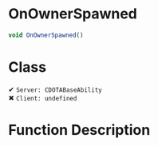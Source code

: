 # OnOwnerSpawned
```js	
void OnOwnerSpawned()
```
# Class
✔ `Server: CDOTABaseAbility`  
✖ `Client: undefined`  

# Function Description

